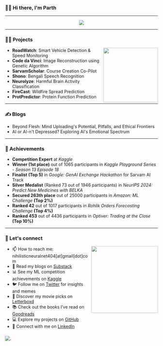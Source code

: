 ### 🙋‍♂️ Hi there, I'm Parth
---

<p align="center">
  <img src="https://github.com/nihilisticneuralnet/nihilisticneuralnet/assets/138315505/06f20358-8a8b-46af-9186-4ea787c10eca" ></p>

---
###
### 🧑‍💻 Projects

<img align="right" height="180" src="https://github.com/nihilisticneuralnet/nihilisticneuralnet/assets/138315505/c0dc2dc4-2ddc-45b3-89ab-ede2b112c334"  />

- **RoadWatch**: Smart Vehicle Detection & Speed Monitoring
- **Code da Vinci**: Image Reconstruction using Genetic Algorithm
- **SarvamScholar**: Course Creation Co-Pilot
- **Shono**: Bengali Speech Recognition
- **Neurolyze**: Harmful Brain Activity Classification
- **FireCast**: Wildfire Spread Prediction
- **ProtPredictor**: Protein Function Prediction
  
---
###
### ✍️ Blogs
- Beyond Flesh: Mind Uploading's Potential, Pitfalls, and Ethical Frontiers       
- AI or AI-n't Depressed? Exploring AI's Emotional Spectrum
---
###
### 🌟 Achievements
- **Competition Expert** at *Kaggle*
- **Winner (1st place)** out of 1065 participants in *Kaggle Playground Series - Season 13 Episode 18*
- **Finalist (Top 5)** in *Google: GenAI Exchange Hackathon* for Sarvam AI Track
- **Silver Medalist** (Ranked 73 out of 1946 participants) in *NeurIPS 2024: Predict New Medicines with BELKA*
- **Secured 263th place** out of 25000 participants in *Amazon: ML Challenge* **(Top 2%)**
- **Ranked 42** out of 1017 participants in *Rohlik Orders Forecasting Challenge* **(Top 4%)**
- **Ranked 453** out of 4436 participants in *Optiver: Trading at the Close* **(Top 10%)**
---
###
### 📲 Let's connect

<img align="right" height="220" src="https://i.imgflip.com/97bfq8.jpg"  />

- 📫 How to reach me: nihilisticneuralnet404[at]gmail[dot]com
- 📝 Read my blogs on [Substack](https://nihilisticneuralnet.substack.com/)
- 📊 See my ML competition achievements on [Kaggle](https://www.kaggle.com/nihilisticneuralnet)
- 🐦 Follow me on [Twitter](https://twitter.com/nihilisticnn404) for insights and memes
- 🎥 Discover my movie picks on [Letterboxd](https://letterboxd.com/nihilisticnn404/)
- 📚 Check out the books I’ve read on [Goodreads](https://www.goodreads.com/nihilisticneuralnet)
- 💻 Explore my projects on [GitHub](https://github.com/nihilisticneuralnet/)
- 🔗 Connect with me on [LinkedIn](https://www.linkedin.com/in/nihilisticneuralnet/)

###
![.](https://github.com/nihilisticneuralnet/nihilisticneuralnet/assets/138315505/1ac33bd7-9d4d-4b6b-a170-65e5aadc363e)

<br clear="both">

